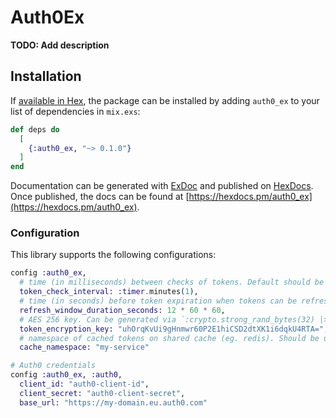# Auth0Ex

**TODO: Add description**

## Installation

If [available in Hex](https://hex.pm/docs/publish), the package can be installed
by adding `auth0_ex` to your list of dependencies in `mix.exs`:

```elixir
def deps do
  [
    {:auth0_ex, "~> 0.1.0"}
  ]
end
```

Documentation can be generated with [ExDoc](https://github.com/elixir-lang/ex_doc)
and published on [HexDocs](https://hexdocs.pm). Once published, the docs can
be found at [https://hexdocs.pm/auth0_ex](https://hexdocs.pm/auth0_ex).

### Configuration

This library supports the following configurations:

```elixir
config :auth0_ex,
  # time (in milliseconds) between checks of tokens. Default should be OK.
  token_check_interval: :timer.minutes(1),
  # time (in seconds) before token expiration when tokens can be refreshed. Default should be OK.
  refresh_window_duration_seconds: 12 * 60 * 60,
  # AES 256 key. Can be generated via `:crypto.strong_rand_bytes(32) |> Base.encode64()`.
  token_encryption_key: "uhOrqKvUi9gHnmwr60P2E1hiCSD2dtXK1i6dqkU4RTA=",
  # namespace of cached tokens on shared cache (eg. redis). Should be unique per service.
  cache_namespace: "my-service"

# Auth0 credentials
config :auth0_ex, :auth0,
  client_id: "auth0-client-id",
  client_secret: "auth0-client-secret",
  base_url: "https://my-domain.eu.auth0.com"
```